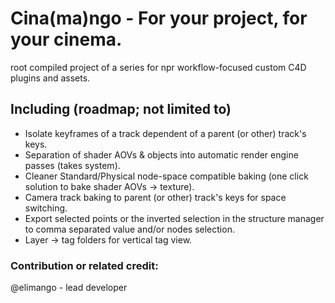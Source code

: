 # Cina(ma)ngo - For your project, for your cinema.
root compiled project of a series for npr workflow-focused custom C4D plugins and assets.

## Including (roadmap; not limited to)
- Isolate keyframes of a track dependent of a parent (or other) track's keys.
- Separation of shader AOVs & objects into automatic render engine passes (takes system).
- Cleaner Standard/Physical node-space compatible baking (one click solution to bake shader AOVs -> texture).
- Camera track baking to parent (or other) track's keys for space switching.
- Export selected points or the inverted selection in the structure manager to comma separated value and/or nodes selection.
- Layer -> tag folders for vertical tag view.

### Contribution or related credit:
@elimango - lead developer
